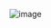 ![image](https://user-images.githubusercontent.com/22776263/150041916-41f3ddad-ae66-4a4b-863f-53e994ad1912.png)

